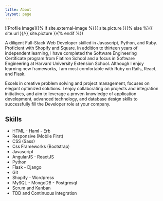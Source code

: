 ```yaml
---
title: About
layout: page
---
```

![Profile Image]({% if site.external-image %}{{ site.picture }}{% else %}{{ site.url }}/{{ site.picture }}{% endif %})

<p>A diligent Full-Stack Web Developer skilled in Javascript, Python, and Ruby. Proficient with Shopify and Square. In addition to thirteen years of independent learning, I have completed the Software Engineering Certificate program from Flatiron School and a focus in Software Engineering at Harvard University Extension School. Although I enjoy  learning new frameworks, I am most comfortable with Ruby on Rails, React, and Flask.</p>

<p>Excels in creative problem solving and project management, focuses on elegant optimized solutions. I enjoy collaborating on projects and integration initiatives, and aim to leverage a proven knowledge of application development, advanced technology, and database design skills to successfully fill the Developer role at your company.</p>

<h2>Skills</h2>

<ul class="skill-list">
	<li>HTML - Haml - Erb</li>
	<li>Responsive (Mobile First)</li>
	<li>CSS (Sass)</li>
	<li>Css Frameworks (Bootstrap)</li>
	<li>Javascript</li>
	<li>AngularJS - ReactJS</li>
	<li>Python</li>
	<li>Flask - Django</li>
	<li>Git</li>
	<li>Shopify - Wordpress</li>
	<li>MySQL - MongoDB - Postgresql</li>
	<li>Scrum and Kanban</li>
	<li>TDD and Continuous Integration</li>
</ul>
<!-- 
<h2>Projects</h2>

<ul>
	<li><a href="https://github.com/">Lorem Lorem</a></li>
	<li><a href="https://github.com/">Ipsum Dolor</a></li>
	<li><a href="https://github.com/">Dolor Lorem</a></li>
</ul> -->
